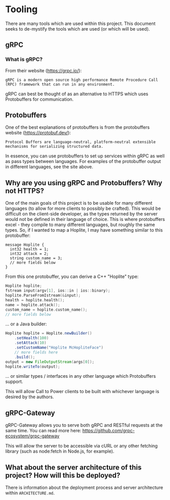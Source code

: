 # Tooling

There are many tools which are used within this project. This document seeks to de-mystify the tools which are used (or which will be used).

## gRPC

### What is gRPC?

From their website (https://grpc.io/): 
```
gRPC is a modern open source high performance Remote Procedure Call (RPC) framework that can run in any environment.
```

gRPC can best be thought of as an alternative to HTTPS which uses Protobuffers for communication.

## Protobuffers

One of the best explanations of protobuffers is from the protobuffers website (https://protobuf.dev/): 
```
Protocol Buffers are language-neutral, platform-neutral extensible mechanisms for serializing structured data.
```

In essence, you can use protobuffers to set up services within gRPC as well as pass types between languages. For examples of the protobuffer output in different languages, see the site above.

## Why are you using gRPC and Protobuffers? Why not HTTPS?

One of the main goals of this project is to be usable for many different languages (to allow for more clients to possibly be crafted). This would be difficult on the client-side developer, as the types returned by the server would not be defined in their language of choice. This is where protobuffers excel - they compile to many different languages, but roughly the same types. So, if I wanted to map a Hoplite, I may have something similar to this protobuffer: 
```protobuffer
message Hoplite {
  int32 health = 1;
  int32 attack = 2;
  string custom_name = 3;
  // more fields below
}
```

From this one protobuffer, you can derive a C++ "Hoplite" type: 
```cpp
Hoplite hoplite;
fstream input(argv[1], ios::in | ios::binary);
hoplite.ParseFromIstream(&input);
health = hoplite.health();
name = hoplite.attack();
custom_name = hoplite.custom_name();
// more fields below
```

... or a Java builder: 
```Java
Hoplite hoplite = Hoplite.newBuilder()
    .setHealth(100)
    .setAttack(10)
    .setCustomName("Hoplite McHopliteFace")
    // more fields here
    .build();
output = new FileOutputStream(args[0]);
hoplite.writeTo(output);
```

... or similar types / interfaces in any other language which Protobuffers support. 

This will allow Call to Power clients to be built with whichever language is desired by the authors.

## gRPC-Gateway

gRPC-Gateway allows you to serve both gRPC and RESTful requests at the same time. You can read more here: https://github.com/grpc-ecosystem/grpc-gateway

This will allow the server to be accessible via cURL or any other fetching library (such as node:fetch in Node.js, for example).

## What about the server architecture of this project? How will this be deployed?

There is information about the deployment process and server architecture within `ARCHITECTURE.md`.